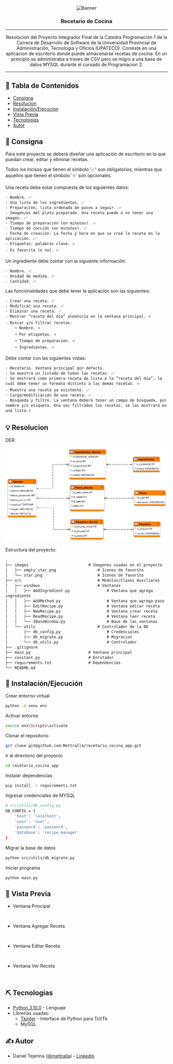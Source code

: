 <p align="center">
 <img src=https://drive.google.com/uc?export=view&id=1gPr8aZ6T70vbZ4W6mSjCt1DXYtrLI26n alt="Banner"></a>
</p>
<h3 align="center">Recetario de Cocina</h3>

---

<p align="center"> Resolucion del Proyecto Integrador Final de la Catedra Programación 1 de la Carrera de Desarrollo de Software de la Universidad Provincial de Administración, Tecnologia y Oficios (UPATECO). Consiste en una aplicacion de escritorio donde puede almacenarse recetas de cocina. 
En un principio se administraba a traves de CSV pero se migro a una base de datos MYSQL durante el cursado de Programacion 2. 
<br> 

</p>

---

## 📝 Tabla de Contenidos
- [Consigna](#problem_statement)
- [Resolucion](#idea)
- [Instalación/Ejecucion](#getting_started)
- [Vista Previa](#usage)
- [Tecnologias](#tech_stack)
- [Autor](#authors)


## 🧐 Consigna <a name = "problem_statement"></a>

Para este proyecto se deberá diseñar una aplicación de escritorio en la que puedan crear, editar y eliminar recetas.

Todos los incisos que tienen el símbolo '✅' son obligatorios, mientras que aquellos que tienen el símbolo '⭐' son opcionales.

Una receta debe estar compuesta de los siguientes datos:

    - Nombre. ✅
    - Una lista de los ingredientes. ✅
    - Preparación, lista ordenada de pasos a seguir. ✅
    - Imagen/es del plato preparado. Una receta puede o no tener una imagen. ✅
    - Tiempo de preparación (en minutos). ✅
    - Tiempo de cocción (en minutos). ✅
    - Fecha de creación. La fecha y hora en que se creó la receta en la aplicación. ✅
    - Etiquetas: palabras clave. ⭐
    - Es favorita (o no). ⭐

Un ingrediente debe contar con la siguiente información:

    - Nombre. ✅
    - Unidad de medida. ✅
    - Cantidad. ✅

Las funcionalidades que debe tener la aplicación son las siguientes:

    - Crear una receta. ✅
    - Modificar una receta. ✅
    - Eliminar una receta. ✅
    - Mostrar “receta del día” aleatoria en la ventana principal. ⭐
    - Buscar y/o filtrar recetas:
        ¬ Nombre. ⭐
        ¬ Por etiquetas. ⭐
        ¬ Tiempo de preparación. ⭐
        ¬ Ingredientes. ⭐

Debe contar con las siguientes vistas:

    - Recetario. Ventana principal por defecto.
    - Se muestra un listado de todas las recetas. ✅
    - Se mostrará como primera receta de lista a la “receta del día”, la cual debe tener un formato distinto a las demás recetas. ⭐
    - Muestra una receta ya existente. ✅
    - Carga/modificación de una receta. ✅
    - Búsqueda y filtro. La ventana deberá tener un campo de búsqueda, por nombre y/o etiqueta. Una vez filtrados las recetas, se las mostrará en una lista.⭐


## 💡 Resolucion <a name = "idea"></a>

DER:

![App Screenshot](der_recipe_manager.png)

Estructura del proyecto:

    .
    ├── images                          # Imagenes usadas en el proyecto
    │   ├── empty_star.png                  # Iconos de favorito
    │   └── star.png                        # Iconos de favorito
    ├── src                                 # Modulos/Clases Auxiliares
    |   ├── windows                         # Ventanas
    │   │   ├── AddIngredient.py                # Ventana que agrega ingrediente
    │   │   ├── AddMethod.py                    # Ventana que agrega paso
    │   │   ├── EditRecipe.py                   # Ventana editar receta
    │   │   ├── NewRecipe.py                    # Ventana crear receta
    │   │   ├── ReadRecipe.py                   # Ventana leer receta
    │   │   └── IBaseWindow.py                  # Base de las ventanas
    │   └── utils                           # Controlador de la BD
    │       ├── db_config.py                    # Credenciales 
    │       ├── db_migrate.py                   # Migracion 
    │       └── db_utils.py                     # Controlador
    ├── .gitignore                            
    ├── main.py                         # Ventana principal
    ├── constant.py                     # Enrutador
    ├── requirements.txt                # Dependencias
    └── README.md

## 🏁 Instalación/Ejecución <a name = "getting_started"></a>

Crear entorno virtual

```bash
python -m venv env
```

Activar entorno

```bash
source env\Scripts\activate
```

Clonar el repositorio

```bash
git clone git@github.com:Mettralla/recetario_cocina_app.git
```

Ir al directorio del proyecto

```bash
cd recetario_cocina_app
```

Instalar dependencias

```bash
pip install -r requirements.txt
```

Ingresar credenciales de MYSQL

```bash
# src/utils/db_config.py
DB_CONFIG = {
    'host': 'localhost',
    'user': 'user',
    'password': 'password',
    'database': 'recipe_manager'
}
```

Migrar la base de datos
```bash
python src/utils/db_migrate.py
```

Iniciar programa

```bash
python main.py
```

## 🎈 Vista Previa <a name="usage"></a>


- Ventana Principal

<!-- ![App Screenshot](https://drive.google.com/uc?export=view&id=1EQMfyEnTBAVv_2S9p819i3daVu2uNfUT) -->
<br>

- Ventana Agregar Receta
<br>

<!-- ![App Screenshot](https://drive.google.com/uc?export=view&id=1lPLi8Iu2l4V33RcDV900WpURVBbzx3JS) -->

- Ventana Editar Receta
<br>

<!-- ![App Screenshot](https://drive.google.com/uc?export=view&id=1HeO9ecogyfXjUoVZsd8tpEZt8MGsmBGE) -->

- Ventana Ver Receta
<br>

<!-- ![App Screenshot](https://drive.google.com/uc?export=view&id=1BkQi30wDJ-kj1drPEkVBkZl206x4LflN) -->

## ⛏️ Tecnologias <a name = "tech_stack"></a>

- [Python 3.10.0](https://www.python.org) - Lenguaje
- Librerias usadas:
    - [Tkinter](https://docs.python.org/es/3/library/tkinter.html) - Interface de Python para Tcl/Tk
    - MySQL

## ✍️ Autor <a name = "authors"></a>
- Daniel Tejerina ([@mettralla](https://github.com/mettralla)) - [Linkedin](https://www.linkedin.com/in/daniel-alejandro-tejerina/)